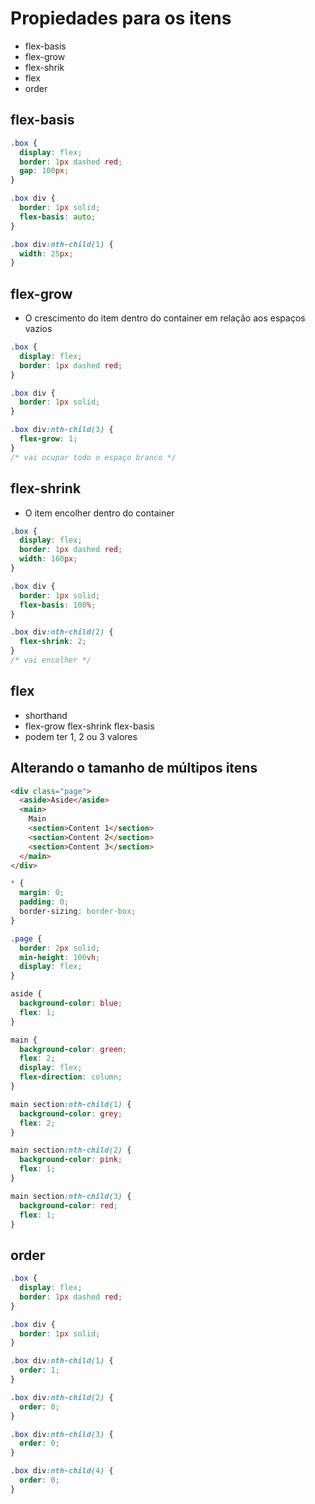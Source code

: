 # Propiedades para os itens

- flex-basis
- flex-grow
- flex-shrik
- flex
- order

## flex-basis

```css
.box {
  display: flex;
  border: 1px dashed red;
  gap: 100px;
}

.box div {
  border: 1px solid; 
  flex-basis: auto;
}

.box div:nth-child(1) {
  width: 25px;
}
```

## flex-grow

- O crescimento do item dentro do container em relação aos espaços vazios

```css
.box {
  display: flex;
  border: 1px dashed red;
}

.box div {
  border: 1px solid;
}

.box div:nth-child(3) {
  flex-grow: 1;
}
/* vai ocupar todo o espaço branco */
```

## flex-shrink 

- O item encolher dentro do container

```css
.box {
  display: flex;
  border: 1px dashed red;
  width: 160px;
}

.box div {
  border: 1px solid;
  flex-basis: 100%;
}

.box div:nth-child(2) {
  flex-shrink: 2;
}
/* vai encolher */
```

## flex

- shorthand 
- flex-grow flex-shrink flex-basis
- podem ter 1, 2 ou 3 valores

## Alterando o tamanho de múltipos itens

```html
<div class="page">
  <aside>Aside</aside>
  <main>
    Main
    <section>Content 1</section>
    <section>Content 2</section>
    <section>Content 3</section>
  </main>
</div>
```

```css
* {
  margin: 0;
  padding: 0;
  border-sizing: border-box;
}

.page {
  border: 2px solid;
  min-height: 100vh;
  display: flex;
}

aside {
  background-color: blue;
  flex: 1;
}

main {
  background-color: green;
  flex: 2;
  display: flex;
  flex-direction: column;
}

main section:nth-child(1) {
  background-color: grey;
  flex: 2;
}

main section:nth-child(2) {
  background-color: pink;
  flex: 1;
}

main section:nth-child(3) {
  background-color: red;
  flex: 1;
}
```

## order

```css
.box {
  display: flex;
  border: 1px dashed red;
}

.box div {
  border: 1px solid;
}

.box div:nth-child(1) {
  order: 1;
}

.box div:nth-child(2) {
  order: 0;
}

.box div:nth-child(3) {
  order: 0;
}

.box div:nth-child(4) {
  order: 0;
}
```
